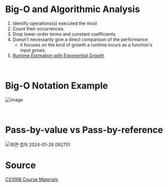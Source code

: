 # Big-O and Algorithmic Analysis
1. Identify operations(s) executed the most
2. Count their occurrences.
3. Drop lower-order terms and constant coefficients
4. Doesn't necessarily give a direct comparison of the performance
    - it focuses on the kind of growth a runtime incurs as a function's input grows.
5. [Runtime Estimation with Exponential Growth](https://github.com/juho-creator/CS-Courses/edit/main/CS106B/BIG_O.cpp)

</br>

# Big-O Notation Example
![image](https://github.com/juho-creator/CS-Courses/assets/72856990/aa267791-ae2a-45c4-8bfe-b03e991e0598)

</br>

# Pass-by-value  vs Pass-by-reference
![화면 캡처 2024-01-28 092751](https://github.com/juho-creator/CS-Courses/assets/72856990/fb9084fc-f937-408f-a904-edec90e235e9)



# Source
[CS106B Course Materials](https://web.stanford.edu/class/archive/cs/cs106b/cs106b.1244/lectures/08-bigo/)
